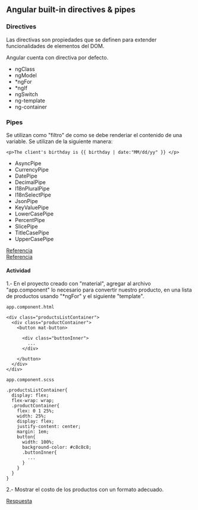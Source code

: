 ## Angular built-in directives & pipes

### Directives

Las directivas son propiedades que se definen para extender funcionalidades de elementos del DOM.

Angular cuenta con directiva por defecto.

* ngClass
* ngModel
* \*ngFor
* \*ngIf
* ngSwitch
* ng-template
* ng-container

### Pipes

Se utilizan como "filtro" de como se debe renderiar el contenido de una variable. Se utilizan de la siguiente manera:
```
<p>The client's birthday is {{ birthday | date:"MM/dd/yy" }} </p>
```

* AsyncPipe
* CurrencyPipe
* DatePipe
* DecimalPipe
* I18nPluralPipe
* I18nSelectPipe
* JsonPipe
* KeyValuePipe
* LowerCasePipe
* PercentPipe
* SlicePipe
* TitleCasePipe
* UpperCasePipe

[Referencia](https://angular.io/tutorial/toh-pt1)  
[Referencia](https://angular.io/guide/structural-directives)

#### Actividad

1.- En el proyecto creado con "material", agregar al archivo "app.component" lo necesario para convertir nuestro producto, en una lista de productos usando "\*ngFor" y el siguiente "template".

```
app.component.html

<div class="productsListContainer">
  <div class="productContainer">
    <button mat-button>

      <div class="buttonInner">
        ...
      </div>

    </button>
  </div>
</div>
```

```
app.component.scss

.productsListContainer{
  display: flex;
  flex-wrap: wrap;
  .productContainer{
    flex: 0 1 25%;
    width: 25%;
    display: flex;
    justify-content: center;
    margin: 1em;
    button{
      width: 100%;
      background-color: #c8c8c8;
      .buttonInner{
        ...
      }
    }
  }
}
```


2.- Mostrar el costo de los productos con un formato adecuado.


[Respuesta](./respuestas/ng-built-in-directives-pipes.md)
